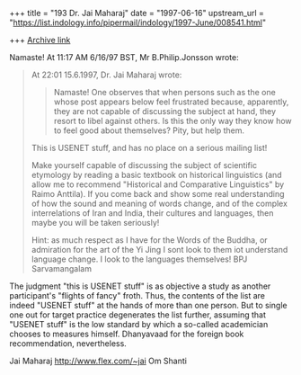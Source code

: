 +++
title = "193 Dr. Jai Maharaj"
date = "1997-06-16"
upstream_url = "https://list.indology.info/pipermail/indology/1997-June/008541.html"

+++
[Archive link](https://list.indology.info/pipermail/indology/1997-June/008541.html)

Namaste!  At 11:17 AM 6/16/97 BST, Mr B.Philip.Jonsson wrote:
>At 22:01 15.6.1997, Dr. Jai Maharaj wrote:
>>Namaste!
>>One observes that when persons such as the one whose
>>post appears below feel frustrated because, apparently,
>>they are not capable of discussing the subject at hand,
>>they resort to libel against others.  Is this the only
>>way they know how to feel good about themselves?
>>Pity, but help them.
>
>This is USENET stuff, and has no place on a serious mailing list!
>
>Make yourself capable of discussing the subject of scientific etymology by
>reading a basic textbook on historical linguistics (and allow me to
>recommend "Historical and Comparative Linguistics" by Raimo Anttila).  If
>you come back and show some real understanding of how the sound and meaning
>of words change, and of the complex interrelations of Iran and India, their
>cultures and languages, then maybe you will be taken seriously!
>
>Hint: as much respect as I have for the Words of the Buddha, or admiration
>for the art of the Yi Jing I sont look to them iot understand language
>change.  I look to the languages themselves!
>BPJ
>Sarvamangalam

The judgment "this is USENET stuff" is as objective a study
as another participant's "flights of fancy" froth.  Thus,
the contents of the list are indeed "USENET stuff" at the
hands of more than one person.  But to single one out for
target practice degenerates the list further, assuming that
"USENET stuff" is the low standard by which a so-called 
academician chooses to measures himself.  Dhanyavaad for
the foreign book recommendation, nevertheless. 

Jai Maharaj     http://www.flex.com/~jai     Om Shanti






